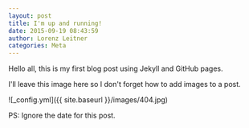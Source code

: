 ```yaml
---
layout: post
title: I'm up and running!
date: 2015-09-19 08:43:59
author: Lorenz Leitner
categories: Meta
---
```


Hello all, this is my first blog post using Jekyll and GitHub pages.

I'll leave this image here so I don't forget how to add images to a post.

![_config.yml]({{ site.baseurl }}/images/404.jpg)

PS: Ignore the date for this post.
